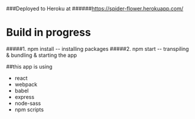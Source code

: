 ###Deployed to Heroku at 
######https://spider-flower.herokuapp.com/


# Build in progress


#####1. npm install -- installing packages
#####2. npm start -- transpiling & bundling & starting the app

##this app is using
* react
* webpack
* babel
* express
* node-sass
* npm scripts



